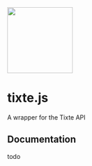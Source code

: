 <img src="https://tixte.com/static/media/logo_mark.d3b45ae2.png" width="150px">

# tixte.js

A wrapper for the Tixte API

## Documentation

todo
